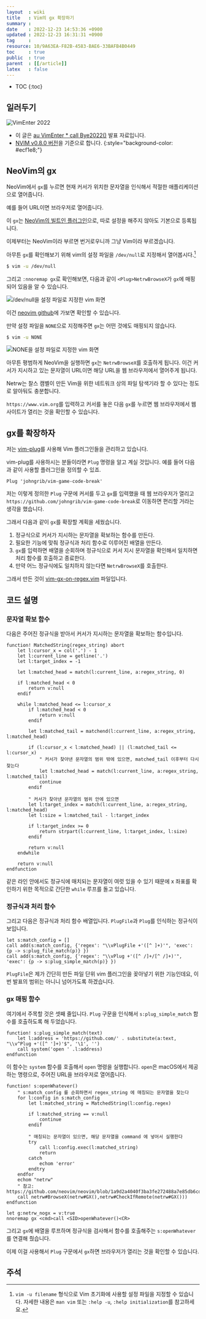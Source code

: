 ```yaml
---
layout  : wiki
title   : Vim의 gx 확장하기
summary : 
date    : 2022-12-23 14:53:36 +0900
updated : 2022-12-23 16:31:31 +0900
tag     : 
resource: 10/9A63EA-F82B-4583-BAE6-33BAFB4B0449
toc     : true
public  : true
parent  : [[/article]]
latex   : false
---
```

* TOC
{:toc}

## 일러두기

![VimEnter 2022]( /resource/10/9A63EA-F82B-4583-BAE6-33BAFB4B0449/209291566-58be1a09-3b39-42e1-a472-182483de17d5.png )

>
- 이 글은 [au VimEnter * call Bye2022()]( https://event-us.kr/vim/event/51490 ) 발표 자료입니다.
- [NVIM v0.8.0 버전]( https://github.com/neovim/neovim/releases/tag/v0.8.0 )을 기준으로 합니다.
{:style="background-color: #ecf1e8;"}

## NeoVim의 gx

NeoVim에서 `gx`를 누르면 현재 커서가 위치한 문자열을 인식해서 적절한 애플리케이션으로 열어줍니다.

예를 들어 URL이면 브라우저로 열어줍니다.

이 `gx`는 [NeoVim의 빌트인 플러그인]( https://github.com/neovim/neovim/blob/1a9d2a4040f3ba3fe272488a7e85db6cdb453d39/runtime/plugin/netrwPlugin.vim#L84 )으로, 따로 설정을 해주지 않아도 기본으로 등록됩니다.

이제부터는 NeoVim이라 부르면 번거로우니까 그냥 Vim이라 부르겠습니다.

아무튼 `gx`를 확인해보기 위해 vim의 설정 파일을 `/dev/null`로 지정해서 열어봅시다.[^u-option]

```bash
$ vim -u /dev/null
```

그리고 `:nnoremap gx`로 확인해보면, 다음과 같이 `<Plug>NetrwBrowseX`가 `gx`에 매핑되어 있음을 알 수 있습니다.

![/dev/null을 설정 파일로 지정한 vim 화면]( /resource/10/9A63EA-F82B-4583-BAE6-33BAFB4B0449/209280772-f944ecdc-4785-485d-9729-44fd9eab80ce.png )

이건 [neovim github](https://github.com/neovim/neovim/blob/1a9d2a4040f3ba3fe272488a7e85db6cdb453d39/runtime/plugin/netrwPlugin.vim#L84  )에 가보면 확인할 수 있습니다.

만약 설정 파일을 `NONE`으로 지정해주면 `gx`는 어떤 것에도 매핑되지 않습니다.

```bash
$ vim -u NONE
```

![NONE을 설정 파일로 지정한 vim 화면]( /resource/10/9A63EA-F82B-4583-BAE6-33BAFB4B0449/209280069-89cc9f0d-d7e8-450b-a9b2-42b008fe3085.png )

아무튼 평범하게 NeoVim을 실행하면 `gx`는 `NetrwBrowseX`를 호출하게 됩니다.
이건 커서가 지시하고 있는 문자열이 URL이면 해당 URL을 웹 브라우저에서 열어주게 됩니다.

Netrw는 찰스 캠벨이 만든 Vim을 위한 네트워크 상의 파일 탐색기라 할 수 있다는 정도로 알아둬도 충분합니다.

`https://www.vim.org`를 입력하고 커서를 놓은 다음 `gx`를 누르면 웹 브라우저에서 웹 사이트가 열리는 것을 확인할 수 있습니다.

## gx를 확장하자

저는 [vim-plug]( https://github.com/junegunn/vim-plug )를 사용해 Vim 플러그인들을 관리하고 있습니다.

vim-plug를 사용하시는 분들이라면 `Plug` 명령을 알고 계실 것입니다. 예를 들어 다음과 같이 사용할 플러그인을 정의할 수 있죠.

```viml
Plug 'johngrib/vim-game-code-break'
```

저는 이렇게 정의한 `Plug` 구문에 커서를 두고 `gx`를 입력했을 때 웹 브라우저가 열리고  `https://github.com/johngrib/vim-game-code-break`로 이동하면 편리할 거라는 생각을 했습니다.

그래서 다음과 같이 `gx`를 확장할 계획을 세웠습니다.

1. 정규식으로 커서가 지시하는 문자열을 확보하는 함수를 만든다.
2. 필요한 기능에 맞춰 정규식과 처리 함수로 이루어진 배열을 만든다.
3. `gx`를 입력하면 배열을 순회하며 정규식으로 커서 지시 문자열을 확인해서 일치하면 처리 함수를 호출하고 종료한다.
4. 만약 어느 정규식에도 일치하지 않는다면 `NetrwBrowseX`를 호출한다.

그래서 만든 것이 [vim-gx-on-regex.vim]( https://github.com/johngrib/dotfiles/blob/master/nvim/config/vim-gx-on-regex.vim ) 파일입니다.

## 코드 설명

### 문자열 확보 함수

다음은 주어진 정규식을 받아서 커서가 지시하는 문자열을 확보하는 함수입니다.

```viml
function! MatchedString(regex_string) abort
    let l:cursor_x = col('.') - 1
    let l:current_line = getline('.')
    let l:target_index = -1

    let l:matched_head = match(l:current_line, a:regex_string, 0)

    if l:matched_head < 0
        return v:null
    endif

    while l:matched_head <= l:cursor_x
        if l:matched_head < 0
            return v:null
        endif

        let l:matched_tail = matchend(l:current_line, a:regex_string, l:matched_head)

        if (l:cursor_x < l:matched_head) || (l:matched_tail <= l:cursor_x)
            " 커서가 찾아낸 문자열의 범위 밖에 있으면, matched_tail 이후부터 다시 찾는다
            let l:matched_head = match(l:current_line, a:regex_string, l:matched_tail)
            continue
        endif

        " 커서가 찾아낸 문자열의 범위 안에 있으면
        let l:target_index = match(l:current_line, a:regex_string, l:matched_head)
        let l:size = l:matched_tail - l:target_index

        if l:target_index >= 0
            return strpart(l:current_line, l:target_index, l:size)
        endif

        return v:null
    endwhile

    return v:null
endfunction
```

같은 라인 안에서도 정규식에 매치되는 문자열이 여럿 있을 수 있기 때문에 x 좌표를 확인하기 위한 목적으로 간단한 `while` 루프를 돌고 있습니다.

### 정규식과 처리 함수

그리고 다음은 정규식과 처리 함수 배열입니다. `PlugFile`과 `Plug`를 인식하는 정규식이 보입니다.

```viml
let s:match_config = []
call add(s:match_config, {'regex': "\\vPlugFile +'([^ ]+)'", 'exec': {p -> s:plug_file_match(p)} })
call add(s:match_config, {'regex': "\\vPlug +'([^ /]+/[^ /]+)'", 'exec': {p -> s:plug_simple_match(p)} })
```

`PlugFile`은 제가 간단히 만든 파일 단위 vim 플러그인을 꽂아넣기 위한 기능인데요, 이번 발표의 범위는 아니니 넘어가도록 하겠습니다.

### gx 매핑 함수

여기에서 주목할 것은 셋째 줄입니다. `Plug` 구문을 인식해서 `s:plug_simple_match` 함수를 호출하도록 해 두었습니다.

```viml
function! s:plug_simple_match(text)
    let l:address = 'https://github.com/' . substitute(a:text, "\\v^Plug +'([^ ']+)'$", '\1', '')
    call system('open ' .l:address)
endfunction
```

이 함수는 `system` 함수를 호출해서 `open` 명령을 실행합니다.
`open`은 macOS에서 제공하는 명령으로, 주어진 URL을 브라우저로 열어줍니다.

```viml
function! s:openWhatever()
    " s:match_config 를 순회하면서 regex_string 에 매칭되는 문자열을 찾는다
    for l:config in s:match_config
        let l:matched_string = MatchedString(l:config.regex)

        if l:matched_string == v:null
            continue
        endif

        " 매칭되는 문자열이 있으면, 해당 문자열을 command 에 넣어서 실행한다
        try
            call l:config.exec(l:matched_string)
            return
        catch
            echom 'error'
        endtry
    endfor
    echom "netrw"
    " 참고: https://github.com/neovim/neovim/blob/1a9d2a4040f3ba3fe272488a7e85db6cdb453d39/runtime/plugin/netrwPlugin.vim#L84
    call netrw#BrowseX(netrw#GX(),netrw#CheckIfRemote(netrw#GX()))
endfunction

let g:netrw_nogx = v:true
nnoremap gx <cmd>call <SID>openWhatever()<CR>
```

그리고 `gx`에 배열을 루프하며 정규식을 검사해서 함수를 호출해주는 `s:openWhatever`를 연결해 줬습니다.

이제 이걸 사용해서 `Plug` 구문에서 `gx`하면 브라우저가 열리는 것을 확인할 수 있습니다.

## 주석

[^u-option]: `vim -u filename` 형식으로 Vim 초기화에 사용할 설정 파일을 지정할 수 있습니다. 자세한 내용은 `man vim` 또는 `:help -u`, `:help initialization`를 참고하세요.

